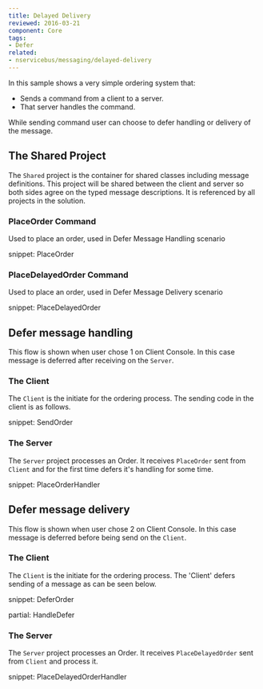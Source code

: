 ```yaml
---
title: Delayed Delivery
reviewed: 2016-03-21
component: Core
tags:
- Defer
related:
- nservicebus/messaging/delayed-delivery
---
```


In this sample shows a very simple ordering system that:

 * Sends a command from a client to a server.
 * That server handles the command.

While sending command user can choose to defer handling or delivery of the message.


## The Shared Project

The `Shared` project is the container for shared classes including message definitions. This project will be shared between the client and server so both sides agree on the typed message descriptions. It is referenced by all projects in the solution.


### PlaceOrder Command

Used to place an order, used in Defer Message Handling scenario

snippet: PlaceOrder


### PlaceDelayedOrder Command

Used to place an order, used in Defer Message Delivery scenario

snippet: PlaceDelayedOrder


## Defer message handling

This flow is shown when user chose 1 on Client Console. In this case message is deferred after receiving on the `Server`.


### The Client

The `Client` is the initiate for the ordering process. The sending code in the client is as follows.

snippet: SendOrder


### The Server

The `Server` project processes an Order. It receives `PlaceOrder` sent from `Client` and for the first time defers it's handling for some time.

snippet: PlaceOrderHandler


## Defer message delivery

This flow is shown when user chose 2 on Client Console. In this case message is deferred before being send on the `Client`.


### The Client

The `Client` is the initiate for the ordering process. The 'Client' defers sending of a message as can be seen below.

snippet: DeferOrder


partial: HandleDefer


### The Server

The `Server` project processes an Order. It receives `PlaceDelayedOrder` sent from `Client` and process it.

snippet: PlaceDelayedOrderHandler